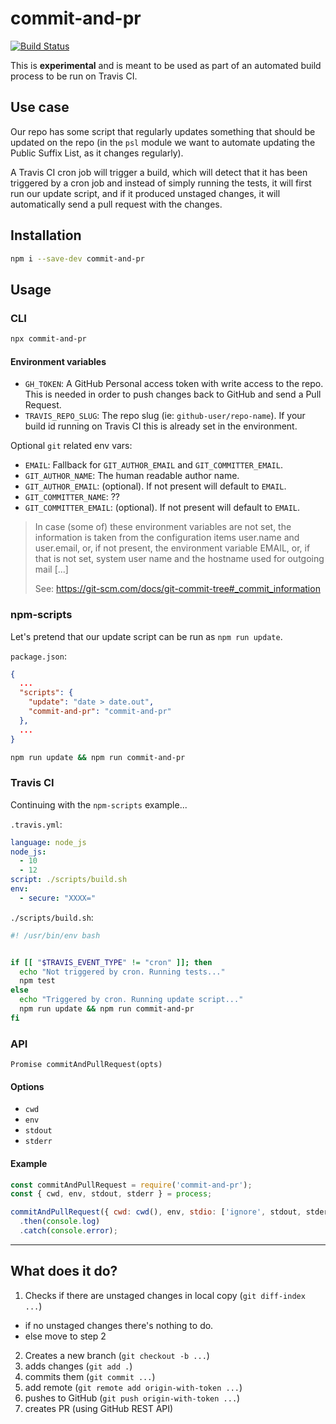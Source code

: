 # commit-and-pr

[![Build Status](https://travis-ci.org/lupomontero/commit-and-pr.svg?branch=master)](https://travis-ci.org/lupomontero/commit-and-pr)

This is **experimental** and is meant to be used as part of an automated build
process to be run on Travis CI.

## Use case

Our repo has some script that regularly updates something that should be updated
on the repo (in the `psl` module we want to automate updating the Public Suffix
List, as it changes regularly).

A Travis CI cron job will trigger a build, which will detect that it has been
triggered by a cron job and instead of simply running the tests, it will first
run our update script, and if it produced unstaged changes, it will
automatically send a pull request with the changes.

## Installation

```sh
npm i --save-dev commit-and-pr
```

## Usage

### CLI

```sh
npx commit-and-pr
```

#### Environment variables

* `GH_TOKEN`: A GitHub Personal access token with write access to the repo. This
  is needed in order to push changes back to GitHub and send a Pull Request.
* `TRAVIS_REPO_SLUG`: The repo slug (ie: `github-user/repo-name`). If your build
  id running on Travis CI this is already set in the environment.

Optional `git` related env vars:

* `EMAIL`: Fallback for `GIT_AUTHOR_EMAIL` and `GIT_COMMITTER_EMAIL`.
* `GIT_AUTHOR_NAME`: The human readable author name.
* `GIT_AUTHOR_EMAIL`: (optional). If not present will default to `EMAIL`.
* `GIT_COMMITTER_NAME`: ??
* `GIT_COMMITTER_EMAIL`: (optional). If not present will default to `EMAIL`.

> In case (some of) these environment variables are not set, the information is
> taken from the configuration items user.name and user.email, or, if not
> present, the environment variable EMAIL, or, if that is not set, system user
> name and the hostname used for outgoing mail [...]
>
> See: https://git-scm.com/docs/git-commit-tree#_commit_information

### npm-scripts

Let's pretend that our update script can be run as `npm run update`.

`package.json`:

```json
{
  ...
  "scripts": {
    "update": "date > date.out",
    "commit-and-pr": "commit-and-pr"
  },
  ...
}
```

```sh
npm run update && npm run commit-and-pr
```

### Travis CI

Continuing with the `npm-scripts` example...

`.travis.yml`:

```yml
language: node_js
node_js:
  - 10
  - 12
script: ./scripts/build.sh
env:
  - secure: "XXXX="
```

`./scripts/build.sh`:

```sh
#! /usr/bin/env bash


if [[ "$TRAVIS_EVENT_TYPE" != "cron" ]]; then
  echo "Not triggered by cron. Running tests..."
  npm test
else
  echo "Triggered by cron. Running update script..."
  npm run update && npm run commit-and-pr
fi
```

### API

`Promise commitAndPullRequest(opts)`

#### Options

* `cwd`
* `env`
* `stdout`
* `stderr`

#### Example

```js
const commitAndPullRequest = require('commit-and-pr');
const { cwd, env, stdout, stderr } = process;

commitAndPullRequest({ cwd: cwd(), env, stdio: ['ignore', stdout, stderr] })
  .then(console.log)
  .catch(console.error);
```

***

## What does it do?

1. Checks if there are unstaged changes in local copy (`git diff-index ...`)
  * if no unstaged changes there's nothing to do.
  * else move to step 2
2. Creates a new branch (`git checkout -b ...`)
3. adds changes (`git add .`)
4. commits them (`git commit ...`)
5. add remote (`git remote add origin-with-token ...`)
6. pushes to GitHub (`git push origin-with-token ...`)
7. creates PR (using GitHub REST API)
